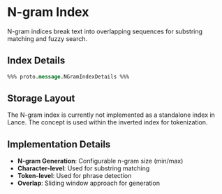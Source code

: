 # N-gram Index

N-gram indices break text into overlapping sequences for substring matching and fuzzy search.

## Index Details

```protobuf
%%% proto.message.NGramIndexDetails %%%
```

## Storage Layout

The N-gram index is currently not implemented as a standalone index in Lance. The concept is used within the inverted index for tokenization.

## Implementation Details

- **N-gram Generation**: Configurable n-gram size (min/max)
- **Character-level**: Used for substring matching
- **Token-level**: Used for phrase detection
- **Overlap**: Sliding window approach for generation